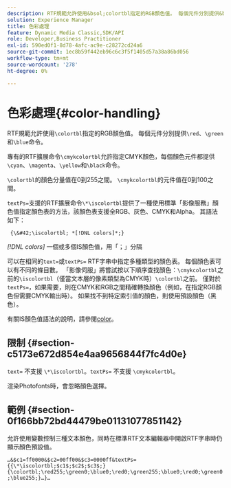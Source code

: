 ```yaml
---
description: RTF規範允許使用&bsol;colortbl指定的RGB顏色值。 每個元件分別提供&bsol;red、&bsol;green和&bsol;blue命令。
solution: Experience Manager
title: 色彩處理
feature: Dynamic Media Classic,SDK/API
role: Developer,Business Practitioner
exl-id: 590ed0f1-8d78-4afc-ac9e-c28272cd24a6
source-git-commit: 1ec8b59f442eb96c6c3f5f1405d57a38a86bd056
workflow-type: tm+mt
source-wordcount: '278'
ht-degree: 0%

---
```


# 色彩處理{#color-handling}

RTF規範允許使用`\colortbl`指定的RGB顏色值。 每個元件分別提供`\red`、`\green`和`\blue`命令。

專有的RTF擴展命令`\cmykcolortbl`允許指定CMYK顏色，每個顏色元件都提供`\cyan`、`\magenta`、`\yellow`和`\black`命令。

`\colortbl`的顏色分量值在0到255之間。 `\cmykcolortbl`的元件值在0到100之間。

`textPs=`支援的RTF擴展命令`\*\iscolortbl`提供了一種使用標準「影像服務」顏色值指定顏色表的方法，該顏色表支援全RGB、灰色、CMYK和Alpha。 其語法如下：

` {\&#42;\iscolortbl; *[!DNL colors]*;}`

*[!DNL colors]* 一個或多個IS顏色值，用「；」分隔

可以在相同的`text=`或`textPs=` RTF字串中指定多種類型的顏色表。 每個顏色表可以有不同的條目數。 「影像伺服」將嘗試按以下順序查找顏色：`\cmykcolortbl`之前的`\iscolortbl`（僅當文本層的像素類型為CMYK時）`\colortbl`之前。 僅對於`textPs=`，如果需要，則在CMYK和RGB之間精確轉換顏色（例如，在指定RGB顏色但需要CMYK輸出時）。 如果找不到特定索引值的顏色，則使用預設顏色（黑色）。

有關IS顏色值語法的說明，請參閱[color](/help/aem-is-ir-api/is-api/http-ref/image-serving-api-ref/c-http-protocol-reference/c-data-types/r-is-http-color.md)。

## 限制 {#section-c5173e672d854e4aa9656844f7fc4d0e}

`text=` 不支援 `\*\iscolortbl`。`textPs=` 不支援 `\cmykcolortbl`。

渲染Photofonts時，會忽略顏色選擇。

## 範例 {#section-0f166bb72bd44479be01131077851142}

允許使用變數控制三種文本顏色，同時在標準RTF文本編輯器中開啟RTF字串時仍顯示顏色預設值。

`…&$c1=ff0000&$c2=00ff00&$c3=0000ff&textPs={{\*\iscolortbl;$c1$;$c2$;$c3$;}{\colortbl;\red255;\green0;\blue0;\red0;\green255;\blue0;\red0;\green0;\blue255;}…}…`
